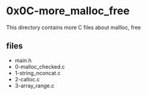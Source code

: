 # 0x0C-more_malloc_free

This directory contains more C files about mallloc, free

## files

* main.h
* 0-malloc_checked.c
* 1-string_nconcat.c
* 2-calloc.c
* 3-array_range.c
